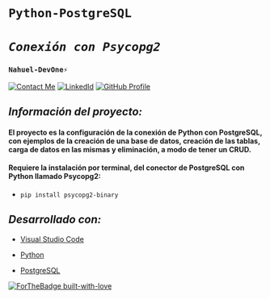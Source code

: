 # **`Python-PostgreSQL`** 
# *`Conexión con Psycopg2`* 
### **`Nahuel-DevOne⚡`**
[![Contact Me](https://img.shields.io/badge/Email-informational?style=for-the-badge&logo=Mail.Ru&logoColor=fff&color=c6362c)](mailto:nahue.developer1@gmail.com)
[![LinkedId](https://img.shields.io/badge/LinkedIn-informational?style=for-the-badge&logo=linkedin&logoColor=fff&color=0274b3)](https://www.linkedin.com/in/nahuel-developer/)
[![GitHub Profile](https://img.shields.io/badge/GitHub-informational?style=for-the-badge&logo=GitHub&logoColor=fff&color=343941)](https://github.com/Nahuel-DevOne)

## *Información del proyecto:*

#### El proyecto es la configuración de la conexión de Python con PostgreSQL, con ejemplos de la creación de una base de datos, creación de las tablas, carga de datos en las mismas y eliminación, a modo de tener un CRUD.
#### Requiere la instalación por terminal, del conector de PostgreSQL con Python llamado Psycopg2:  

- `pip install psycopg2-binary` 

## *Desarrollado con:*

- [Visual Studio Code](https://code.visualstudio.com/)
- [Python](https://www.python.org/)
- [PostgreSQL](https://www.postgresql.org/)


  <!-- Hecho con amor -->
[![ForTheBadge built-with-love](http://ForTheBadge.com/images/badges/built-with-love.svg)](https://GitHub.com/Nahuel-Devone/)
